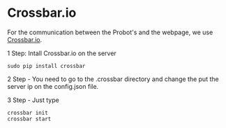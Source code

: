 # Crossbar.io

For the communication between the Probot's and the webpage, we use [Crossbar.io](http://crossbar.io/). 

1 Step: Intall Crossbar.io on the server
	
	sudo pip install crossbar

2 Step - You need to go to the .crossbar directory and change the put the server ip on the config.json file.

3 Step - Just type
	
	crossbar init
	crossbar start

